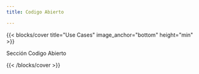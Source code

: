```yaml
---
title: Codigo Abierto

---
```


<!--add blocks of content here to add more sections to the page -->

{{< blocks/cover title="Use Cases" image_anchor="bottom" height="min" >}}

<p class="lead mt-5">Sección Codigo Abierto
</p>


{{< /blocks/cover >}}

